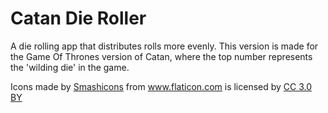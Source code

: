 # Catan Die Roller

A die rolling app that distributes rolls more evenly. This version is made for the Game Of Thrones version of Catan, where the top number represents the 'wilding die' in the game. 

<div>Icons made by <a href="https://www.flaticon.com/authors/smashicons" title="Smashicons">Smashicons</a> from <a href="https://www.flaticon.com/"             title="Flaticon">www.flaticon.com</a> is licensed by <a href="http://creativecommons.org/licenses/by/3.0/"             title="Creative Commons BY 3.0" target="_blank">CC 3.0 BY</a></div>


